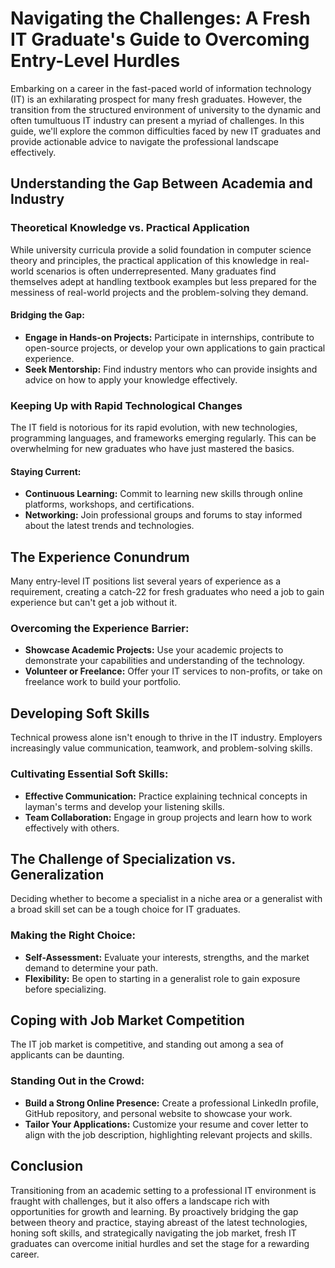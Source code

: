 # Navigating the Challenges: A Fresh IT Graduate's Guide to Overcoming Entry-Level Hurdles

Embarking on a career in the fast-paced world of information technology (IT) is an exhilarating prospect for many fresh graduates. However, the transition from the structured environment of university to the dynamic and often tumultuous IT industry can present a myriad of challenges. In this guide, we'll explore the common difficulties faced by new IT graduates and provide actionable advice to navigate the professional landscape effectively.

## Understanding the Gap Between Academia and Industry

### Theoretical Knowledge vs. Practical Application

While university curricula provide a solid foundation in computer science theory and principles, the practical application of this knowledge in real-world scenarios is often underrepresented. Many graduates find themselves adept at handling textbook examples but less prepared for the messiness of real-world projects and the problem-solving they demand.

#### Bridging the Gap:

- **Engage in Hands-on Projects:** Participate in internships, contribute to open-source projects, or develop your own applications to gain practical experience.
- **Seek Mentorship:** Find industry mentors who can provide insights and advice on how to apply your knowledge effectively.

### Keeping Up with Rapid Technological Changes

The IT field is notorious for its rapid evolution, with new technologies, programming languages, and frameworks emerging regularly. This can be overwhelming for new graduates who have just mastered the basics.

#### Staying Current:

- **Continuous Learning:** Commit to learning new skills through online platforms, workshops, and certifications.
- **Networking:** Join professional groups and forums to stay informed about the latest trends and technologies.

## The Experience Conundrum

Many entry-level IT positions list several years of experience as a requirement, creating a catch-22 for fresh graduates who need a job to gain experience but can't get a job without it.

### Overcoming the Experience Barrier:

- **Showcase Academic Projects:** Use your academic projects to demonstrate your capabilities and understanding of the technology.
- **Volunteer or Freelance:** Offer your IT services to non-profits, or take on freelance work to build your portfolio.

## Developing Soft Skills

Technical prowess alone isn't enough to thrive in the IT industry. Employers increasingly value communication, teamwork, and problem-solving skills.

### Cultivating Essential Soft Skills:

- **Effective Communication:** Practice explaining technical concepts in layman's terms and develop your listening skills.
- **Team Collaboration:** Engage in group projects and learn how to work effectively with others.

## The Challenge of Specialization vs. Generalization

Deciding whether to become a specialist in a niche area or a generalist with a broad skill set can be a tough choice for IT graduates.

### Making the Right Choice:

- **Self-Assessment:** Evaluate your interests, strengths, and the market demand to determine your path.
- **Flexibility:** Be open to starting in a generalist role to gain exposure before specializing.

## Coping with Job Market Competition

The IT job market is competitive, and standing out among a sea of applicants can be daunting.

### Standing Out in the Crowd:

- **Build a Strong Online Presence:** Create a professional LinkedIn profile, GitHub repository, and personal website to showcase your work.
- **Tailor Your Applications:** Customize your resume and cover letter to align with the job description, highlighting relevant projects and skills.

## Conclusion

Transitioning from an academic setting to a professional IT environment is fraught with challenges, but it also offers a landscape rich with opportunities for growth and learning. By proactively bridging the gap between theory and practice, staying abreast of the latest technologies, honing soft skills, and strategically navigating the job market, fresh IT graduates can overcome initial hurdles and set the stage for a rewarding career.
